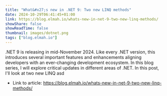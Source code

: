 ```yaml
---
title: "What&#x27;s new in .NET 9: Two new LINQ methods"
date: 2024-10-29T06:41:45+01:00
link: https://blog.elmah.io/whats-new-in-net-9-two-new-linq-methods/
showShare: false
showReadTime: false
thumbnail: images/dotnet.png
tags: ["blog.elmah.io"]
---
```

.NET 9 is releasing in mid-November 2024. Like every .NET version, this introduces several important features and enhancements aligning developers with an ever-changing development ecosystem. In this blog series, I will explore critical updates in different areas of .NET. In this post, I'll look at two new LINQ asd

- Link to article: https://blog.elmah.io/whats-new-in-net-9-two-new-linq-methods/